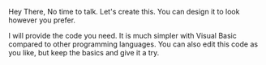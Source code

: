 Hey There,
No time to talk. Let's create this.
You can design it to look however you prefer.

I will provide the code you need. It is much simpler with Visual Basic compared to other programming languages.
You can also edit this code as you like, but keep the basics and give it a try.

